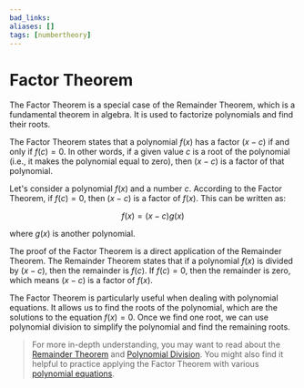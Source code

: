 ```yaml
---
bad_links: 
aliases: []
tags: [numbertheory]
---
```

# Factor Theorem

The Factor Theorem is a special case of the Remainder Theorem, which is a fundamental theorem in algebra. It is used to factorize polynomials and find their roots.

The Factor Theorem states that a polynomial $f(x)$ has a factor $(x - c)$ if and only if $f(c) = 0$. In other words, if a given value $c$ is a root of the polynomial (i.e., it makes the polynomial equal to zero), then $(x - c)$ is a factor of that polynomial.

Let's consider a polynomial $f(x)$ and a number $c$. According to the Factor Theorem, if $f(c) = 0$, then $(x - c)$ is a factor of $f(x)$. This can be written as:

$$
f(x) = (x - c)g(x)
$$

where $g(x)$ is another polynomial.

The proof of the Factor Theorem is a direct application of the Remainder Theorem. The Remainder Theorem states that if a polynomial $f(x)$ is divided by $(x - c)$, then the remainder is $f(c)$. If $f(c) = 0$, then the remainder is zero, which means $(x - c)$ is a factor of $f(x)$.

The Factor Theorem is particularly useful when dealing with polynomial equations. It allows us to find the roots of the polynomial, which are the solutions to the equation $f(x) = 0$. Once we find one root, we can use polynomial division to simplify the polynomial and find the remaining roots.

> For more in-depth understanding, you may want to read about the [Remainder Theorem](https://www.google.com/search?q=Remainder+Theorem) and [Polynomial Division](https://www.google.com/search?q=Polynomial+Division). You might also find it helpful to practice applying the Factor Theorem with various [polynomial equations](https://www.google.com/search?q=polynomial+equations+examples).